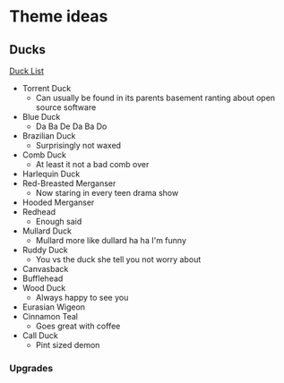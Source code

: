 # Theme ideas

## Ducks
[Duck List](https://outforia.com/types-of-ducks/)
- Torrent Duck
  - Can usually be found in its parents basement ranting about open source software
- Blue Duck
  - Da Ba De Da Ba Do
- Brazilian Duck
  - Surprisingly not waxed
- Comb Duck
  - At least it not a bad comb over 
- Harlequin Duck
- Red-Breasted Merganser
  - Now staring in every teen drama show
- Hooded Merganser
- Redhead
  - Enough said
- Mullard Duck
  - Mullard more like dullard ha ha I'm funny
- Ruddy Duck
  - You vs the duck she tell you not worry about
- Canvasback
- Bufflehead
- Wood Duck
  - Always happy to see you
- Eurasian Wigeon
- Cinnamon Teal
  - Goes great with coffee
- Call Duck
  - Pint sized demon

### Upgrades

